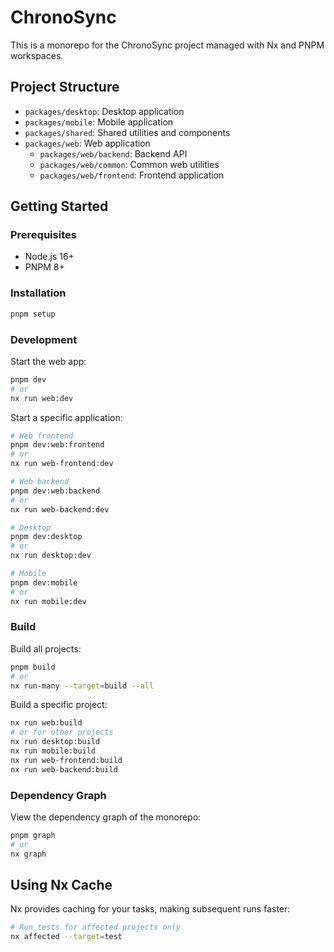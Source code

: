 # ChronoSync

This is a monorepo for the ChronoSync project managed with Nx and PNPM workspaces.

## Project Structure

- `packages/desktop`: Desktop application
- `packages/mobile`: Mobile application
- `packages/shared`: Shared utilities and components
- `packages/web`: Web application
  - `packages/web/backend`: Backend API
  - `packages/web/common`: Common web utilities
  - `packages/web/frontend`: Frontend application

## Getting Started

### Prerequisites

- Node.js 16+
- PNPM 8+

### Installation

```bash
pnpm setup
```

### Development

Start the web app:
```bash
pnpm dev
# or
nx run web:dev
```

Start a specific application:
```bash
# Web frontend
pnpm dev:web:frontend
# or
nx run web-frontend:dev

# Web backend
pnpm dev:web:backend
# or
nx run web-backend:dev

# Desktop
pnpm dev:desktop
# or
nx run desktop:dev

# Mobile
pnpm dev:mobile
# or
nx run mobile:dev
```

### Build

Build all projects:
```bash
pnpm build
# or
nx run-many --target=build --all
```

Build a specific project:
```bash
nx run web:build
# or for other projects
nx run desktop:build
nx run mobile:build
nx run web-frontend:build
nx run web-backend:build
```

### Dependency Graph

View the dependency graph of the monorepo:
```bash
pnpm graph
# or
nx graph
```

## Using Nx Cache

Nx provides caching for your tasks, making subsequent runs faster:

```bash
# Run tests for affected projects only
nx affected --target=test
``` 